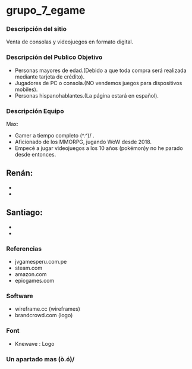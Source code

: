 # grupo_7_egame

### Descripción del sitio
Venta de consolas y videojuegos en formato digital.

### Descripción del Publico Objetivo
- Personas mayores de edad.(Debido a que toda compra será realizada mediante tarjeta de crédito).
- Jugadores de PC o consola.(NO vendemos juegos para dispositivos mobiles).
- Personas hispanohablantes.(La página estará en español). 

### Descripción Equipo
Max:
- Gamer a tiempo completo  \(^.^)/  .
- Aficionado de los MMORPG, jugando WoW desde 2018.
- Empecé a jugar videojuegos a los 10 años (pokémon)y no he parado desde entonces.

Renán:
-
-
-
  
Santiago: 
-
-
-

### Referencias
- jvgamesperu.com.pe
- steam.com
- amazon.com
- epicgames.com

### Software
- wireframe.cc (wireframes)
- brandcrowd.com (logo)

### Font
- Knewave : Logo





### Un apartado mas \(ò.ó)/
